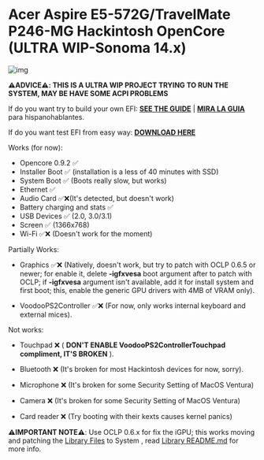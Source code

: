 # Acer Aspire E5-572G/TravelMate P246-MG Hackintosh OpenCore (ULTRA WIP-Sonoma 14.x)

[Library Files]: https://github.com/sebasrock156/Acer-E5-572-TMP246-OpenCore/tree/Sonoma-beta/System/Library
[Library README.md]: https://github.com/sebasrock156/Acer-E5-572-TMP246-OpenCore/blob/Sonoma-beta/System/Library/README.md
[DOWNLOAD HERE]: https://github.com/sebasrock156/Acer-E5-572-TMP246-OpenCore/releases
[SEE THE GUIDE]: https://github.com/sebasrock156/Acer-E5-572-TMP246-OpenCore/tree/Sonoma-beta/GUIDE.md
[MIRA LA GUIA]: https://github.com/sebasrock156/Acer-E5-572-TMP246-OpenCore/tree/Sonoma-beta/GUIA.md

![img](maybe_sonoma_capture.png)

**⚠️ADVICE⚠️:  THIS IS A ULTRA WIP PROJECT TRYING TO RUN THE SYSTEM, MAY BE HAVE SOME ACPI PROBLEMS**

If do you want try to build your own EFI:
**[SEE THE GUIDE]** | **[MIRA LA GUIA]** para hispanohablantes.

If do you want test EFI from easy way:
**[DOWNLOAD HERE]**

Works (for now):
- Opencore 0.9.2 ✅
- Installer Boot ✅ (installation is a less of 40 minutes with SSD) 
- System Boot ✅ (Boots really slow, but works)
- Ethernet ✅
- Audio Card ✅❌(It's detected, but doesn't work)
- Battery charging and stats ✅
- USB Devices ✅ (2.0, 3.0/3.1)
- Screen ✅ (1366x768)
- Wi-Fi ✅❌ (Doesn't work for the moment)

Partially Works:

- Graphics ✅❌ (Natively, doesn't work, but try to patch with OCLP 0.6.5 or newer; for enable it, delete **-igfxvesa** boot argument after to patch with OCLP; if **-igfxvesa** argument isn't available, add it for install system and first boot; this, enable the generic GPU drivers with 4MB of VRAM only).

- VoodooPS2Controller ✅❌ (For now, only works internal keyboard and external mices).

Not works:

- Touchpad ❌ ( **DON'T ENABLE VoodooPS2ControllerTouchpad compliment, IT'S BROKEN** ).

- Bluetooth ❌ (It's broken for most Hackintosh devices for now, sorry).

- Microphone ❌ (It's broken for some Security Setting of MacOS Ventura)

- Camera ❌ (It's broken for some Security Setting of MacOS Ventura)

- Card reader ❌ (Try booting with their kexts causes kernel panics)

**⚠️IMPORTANT NOTE⚠️**:
Use OCLP 0.6.x for fix the iGPU; this works moving and patching the [Library Files] to System , read [Library README.md] for more info.


 
